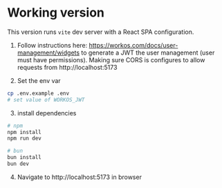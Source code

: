 # Working version

<!-- WorkOS Support <support+id2367J6-4Y299@workos.zendesk.com> -->

This version runs `vite` dev server with a React SPA configuration.

1. Follow instructions here: https://workos.com/docs/user-management/widgets to
generate a JWT the user management (user must have permissions). Making sure
CORS is configures to allow requests from http://localhost:5173

2. Set the env var
```sh
cp .env.example .env
# set value of WORKOS_JWT
```

3. install dependencies
```sh
# npm
npm install
npm run dev

# bun
bun install
bun dev
```

4. Navigate to http://localhost:5173 in browser
